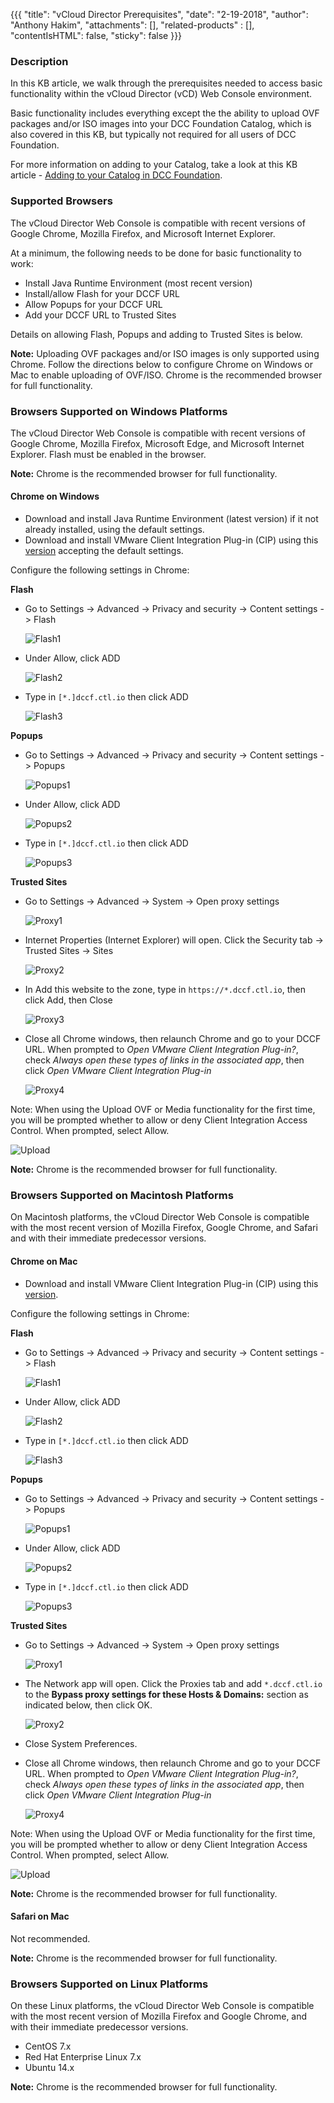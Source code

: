 {{{
  "title": "vCloud Director Prerequisites",
  "date": "2-19-2018",
  "author": "Anthony Hakim",
  "attachments": [],
  "related-products" : [],
  "contentIsHTML": false,
  "sticky": false
}}}

### Description
In this KB article, we walk through the prerequisites needed to access basic functionality within the vCloud Director (vCD) Web Console environment.

Basic functionality includes everything except the the ability to upload OVF packages and/or ISO images into your DCC Foundation Catalog, which is also covered in this KB, but typically not required for all users of DCC Foundation.

For more information on adding to your Catalog, take a look at this KB article - [Adding to your Catalog in DCC Foundation](add-to-catalog.md).

### Supported Browsers
The vCloud Director Web Console is compatible with recent versions of Google Chrome, Mozilla Firefox, and Microsoft Internet Explorer.

At a minimum, the following needs to be done for basic functionality to work:

* Install Java Runtime Environment (most recent version)
* Install/allow Flash for your DCCF URL
* Allow Popups for your DCCF URL
* Add your DCCF URL to Trusted Sites

Details on allowing Flash, Popups and adding to Trusted Sites is below.

**Note:** Uploading OVF packages and/or ISO images is only supported using Chrome. Follow the directions below to configure Chrome on Windows or Mac to enable uploading of OVF/ISO. Chrome is the recommended browser for full functionality.

### Browsers Supported on Windows Platforms
The vCloud Director Web Console is compatible with recent versions of Google Chrome, Mozilla Firefox, Microsoft Edge, and Microsoft Internet Explorer. Flash must be enabled in the browser.

**Note:** Chrome is the recommended browser for full functionality.

#### Chrome on Windows

* Download and install Java Runtime Environment (latest version) if it not already installed, using the default settings.
* Download and install VMware Client Integration Plug-in (CIP) using this [version](http://vsphereclient.vmware.com/vsphereclient/VMware-ClientIntegrationPlugin-6.0.0-6823256.exe) accepting the default settings.

Configure the following settings in Chrome:

**Flash**
* Go to Settings -> Advanced -> Privacy and security -> Content settings -> Flash

  ![Flash1](../images/dccf/vcd-prerequisites-chrome3.png)

* Under Allow, click ADD

  ![Flash2](../images/dccf/vcd-prerequisites-chrome3a.png)

* Type in `[*.]dccf.ctl.io` then click ADD

  ![Flash3](../images/dccf/vcd-prerequisites-chrome3b.png)

**Popups**
* Go to Settings -> Advanced -> Privacy and security -> Content settings -> Popups

  ![Popups1](../images/dccf/vcd-prerequisites-chrome4.png)

* Under Allow, click ADD

  ![Popups2](../images/dccf/vcd-prerequisites-chrome4a.png)

* Type in `[*.]dccf.ctl.io` then click ADD

  ![Popups3](../images/dccf/vcd-prerequisites-chrome4b.png)

**Trusted Sites**
* Go to Settings -> Advanced -> System -> Open proxy settings

  ![Proxy1](../images/dccf/vcd-prerequisites-chrome5.png)

* Internet Properties (Internet Explorer) will open. Click the Security tab -> Trusted Sites -> Sites

  ![Proxy2](../images/dccf/vcd-prerequisites-chrome5a.png)

* In Add this website to the zone, type in `https://*.dccf.ctl.io`, then click Add, then Close

  ![Proxy3](../images/dccf/vcd-prerequisites-chrome5b.png)

* Close all Chrome windows, then relaunch Chrome and go to your DCCF URL. When prompted to _Open VMware Client Integration Plug-in?_, check _Always open these types of links in the associated app_, then click _Open VMware Client Integration Plug-in_

  ![Proxy4](../images/dccf/vcd-prerequisites-chrome6.png)


Note: When using the Upload OVF or Media functionality for the first time, you will be prompted whether to allow or deny Client Integration Access Control. When prompted, select Allow.

  ![Upload](../images/dccf/vcd-prerequisites-chrome7.png)

**Note:** Chrome is the recommended browser for full functionality.

### Browsers Supported on Macintosh Platforms
On Macintosh platforms, the vCloud Director Web Console is compatible with the most recent version of Mozilla Firefox, Google Chrome, and Safari and with their immediate predecessor versions.

#### Chrome on Mac

* Download and install VMware Client Integration Plug-in (CIP) using this [version](http://vsphereclient.vmware.com/vsphereclient/VMware-ClientIntegrationPlugin-6.0.0-6823256.mac64.dmg).

Configure the following settings in Chrome:

**Flash**
* Go to Settings -> Advanced -> Privacy and security -> Content settings -> Flash

  ![Flash1](../images/dccf/vcd-prerequisites-chrome3.png)

* Under Allow, click ADD

  ![Flash2](../images/dccf/vcd-prerequisites-chrome3a.png)

* Type in `[*.]dccf.ctl.io` then click ADD

  ![Flash3](../images/dccf/vcd-prerequisites-chrome3b.png)

**Popups**
* Go to Settings -> Advanced -> Privacy and security -> Content settings -> Popups

  ![Popups1](../images/dccf/vcd-prerequisites-chrome4.png)

* Under Allow, click ADD

  ![Popups2](../images/dccf/vcd-prerequisites-chrome4a.png)

* Type in `[*.]dccf.ctl.io` then click ADD

  ![Popups3](../images/dccf/vcd-prerequisites-chrome4b.png)

**Trusted Sites**
* Go to Settings -> Advanced -> System -> Open proxy settings

  ![Proxy1](../images/dccf/vcd-prerequisites-chrome5.png)

* The Network app will open. Click the Proxies tab and add `*.dccf.ctl.io` to the **Bypass proxy settings for these Hosts & Domains:** section as indicated below, then click OK.

  ![Proxy2](../images/dccf/vcd-prerequisites-chrome5c.png)

* Close System Preferences.

* Close all Chrome windows, then relaunch Chrome and go to your DCCF URL. When prompted to _Open VMware Client Integration Plug-in?_, check _Always open these types of links in the associated app_, then click _Open VMware Client Integration Plug-in_

  ![Proxy4](../images/dccf/vcd-prerequisites-chrome6.png)


Note: When using the Upload OVF or Media functionality for the first time, you will be prompted whether to allow or deny Client Integration Access Control. When prompted, select Allow.

  ![Upload](../images/dccf/vcd-prerequisites-chrome7.png)

**Note:** Chrome is the recommended browser for full functionality.

#### Safari on Mac
Not recommended.

**Note:** Chrome is the recommended browser for full functionality.

### Browsers Supported on Linux Platforms
On these Linux platforms, the vCloud Director Web Console is compatible with the most recent version of Mozilla Firefox and Google Chrome, and with their immediate predecessor versions.

* CentOS 7.x
* Red Hat Enterprise Linux 7.x
* Ubuntu 14.x

**Note:** Chrome is the recommended browser for full functionality.
